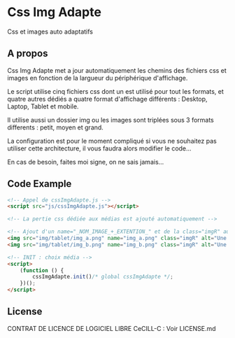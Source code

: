 # Css Img Adapte

Css et images auto adaptatifs

## A propos

Css Img Adapte met a jour automatiquement les chemins des fichiers css et images en fonction 
de la largueur du périphérique d'affichage.

Le script utilise cinq fichiers css dont un est utilisé pour tout les formats, et 
quatre autres dédiés a quatre format d'affichage différents : Desktop, Laptop, Tablet et mobile.

Il utilise aussi un dossier img ou les images sont triplées sous 3 formats differents : petit, moyen et grand.

La configuration est pour le moment compliqué si vous ne souhaitez pas utiliser cette 
architecture, il vous faudra alors modifier le code...

En cas de besoin, faites moi signe, on ne sais jamais...

## Code Example

```html
<!-- Appel de cssImgAdapte.js -->
<script src="js/cssImgAdapte.js"></script>

<!-- La pertie css dédiée aux médias est ajouté automatiquement -->

<!-- Ajout d'un name="_NOM_IMAGE_+_EXTENTION_" et de la class="imgR" aux images adaptatives -->
<img src="img/tablet/img_a.png" name="img_a.png" class="imgR" alt="Une image responsive...">
<img src="img/tablet/img_b.png" name="img_b.png" class="imgR" alt="Une autre image responsive...">

<!-- INIT : choix média -->
<script>
    (function () {
        cssImgAdapte.init()/* global cssImgAdapte */;
    })();
</script>
```

## License

CONTRAT DE LICENCE DE LOGICIEL LIBRE CeCILL-C : Voir LICENSE.md